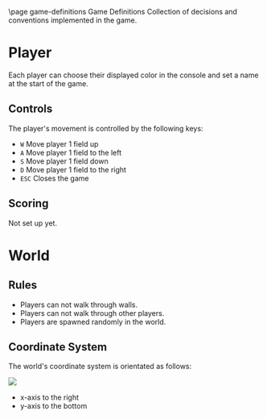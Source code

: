 \page game-definitions Game Definitions
Collection of decisions and conventions implemented in the game.

# Player

Each player can choose their displayed color in the console and set a name at the start of the game.

## Controls

The player's movement is controlled by the following keys:

* `W` Move player 1 field up
* `A` Move player 1 field to the left
* `S` Move player 1 field down
* `D` Move player 1 field to the right
* `ESC` Closes the game

## Scoring

Not set up yet.

# World

## Rules

* Players can not walk through walls.
* Players can not walk through other players.
* Players are spawned randomly in the world.

## Coordinate System

The world's coordinate system is orientated as follows:

<img src="coordinate_system.png" align="left"/><br>

* x-axis to the right
* y-axis to the bottom 


